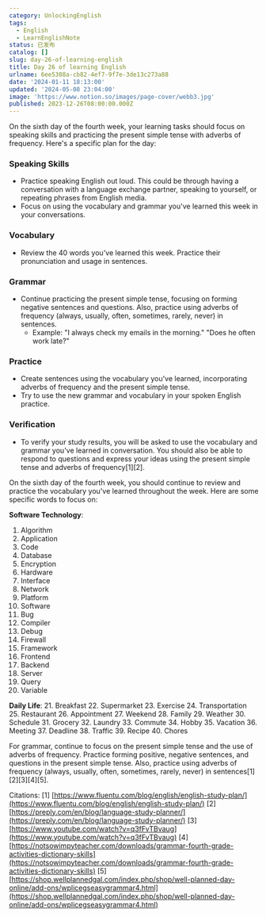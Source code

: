 ```yaml
---
category: UnlockingEnglish
tags:
  - English
  - LearnEnglishNote
status: 已发布
catalog: []
slug: day-26-of-learning-english
title: Day 26 of learning English
urlname: 6ee5308a-cb82-4ef7-9f7e-3de13c273a88
date: '2024-01-11 18:13:00'
updated: '2024-05-08 23:04:00'
image: 'https://www.notion.so/images/page-cover/webb3.jpg'
published: 2023-12-26T08:00:00.000Z
---
```


On the sixth day of the fourth week, your learning tasks should focus on speaking skills and practicing the present simple tense with adverbs of frequency. Here's a specific plan for the day:


### Speaking Skills

- Practice speaking English out loud. This could be through having a conversation with a language exchange partner, speaking to yourself, or repeating phrases from English media.
- Focus on using the vocabulary and grammar you've learned this week in your conversations.

### Vocabulary

- Review the 40 words you've learned this week. Practice their pronunciation and usage in sentences.

### Grammar

- Continue practicing the present simple tense, focusing on forming negative sentences and questions. Also, practice using adverbs of frequency (always, usually, often, sometimes, rarely, never) in sentences.
    - Example: "I always check my emails in the morning." "Does he often work late?"

### Practice

- Create sentences using the vocabulary you've learned, incorporating adverbs of frequency and the present simple tense.
- Try to use the new grammar and vocabulary in your spoken English practice.

### Verification

- To verify your study results, you will be asked to use the vocabulary and grammar you've learned in conversation. You should also be able to respond to questions and express your ideas using the present simple tense and adverbs of frequency[1][2].

On the sixth day of the fourth week, you should continue to review and practice the vocabulary you've learned throughout the week. Here are some specific words to focus on:


**Software Technology**:

1. Algorithm
2. Application
3. Code
4. Database
5. Encryption
6. Hardware
7. Interface
8. Network
9. Platform
10. Software
11. Bug
12. Compiler
13. Debug
14. Firewall
15. Framework
16. Frontend
17. Backend
18. Server
19. Query
20. Variable

**Daily Life**:
21. Breakfast
22. Supermarket
23. Exercise
24. Transportation
25. Restaurant
26. Appointment
27. Weekend
28. Family
29. Weather
30. Schedule
31. Grocery
32. Laundry
33. Commute
34. Hobby
35. Vacation
36. Meeting
37. Deadline
38. Traffic
39. Recipe
40. Chores


For grammar, continue to focus on the present simple tense and the use of adverbs of frequency. Practice forming positive, negative sentences, and questions in the present simple tense. Also, practice using adverbs of frequency (always, usually, often, sometimes, rarely, never) in sentences[1][2][3][4][5].


Citations:
[1] [https://www.fluentu.com/blog/english/english-study-plan/](https://www.fluentu.com/blog/english/english-study-plan/)
[2] [https://preply.com/en/blog/language-study-planner/](https://preply.com/en/blog/language-study-planner/)
[3] [https://www.youtube.com/watch?v=q3fFvTBvaug](https://www.youtube.com/watch?v=q3fFvTBvaug)
[4] [https://notsowimpyteacher.com/downloads/grammar-fourth-grade-activities-dictionary-skills](https://notsowimpyteacher.com/downloads/grammar-fourth-grade-activities-dictionary-skills)
[5] [https://shop.wellplannedgal.com/index.php/shop/well-planned-day-online/add-ons/wplicegseasygrammar4.html](https://shop.wellplannedgal.com/index.php/shop/well-planned-day-online/add-ons/wplicegseasygrammar4.html)

